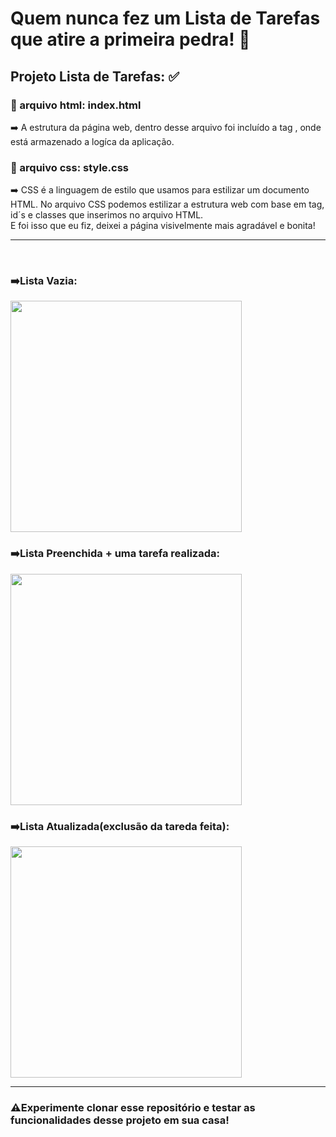 # Quem nunca fez um Lista de Tarefas que atire a primeira pedra! 🤬
## Projeto Lista de Tarefas: ✅ 
### 📁 arquivo html: index.html
➡️ A estrutura da página web, dentro desse arquivo foi incluído a tag <script>[código em JavaScript]</script>, onde está armazenado a logíca da aplicação.
### 📁 arquivo css: style.css
➡️ CSS é a linguagem de estilo que usamos para estilizar um documento HTML. No arquivo CSS podemos estilizar a estrutura web com base em tag, id´s e classes que inserimos no arquivo HTML.
<br>E foi isso que eu fiz, deixei a página visivelmente mais agradável e bonita!<br>
<hr><br>
<div>
  <h3>➡️Lista Vazia:</h3>
  <img height="370em" src="https://github.com/KrlIgnacio/Tarefas/assets/142948564/be316c14-3684-42e0-b636-fc1622d019b6" />
  <h3>➡️Lista Preenchida + uma tarefa realizada:</h3>
  <img height="370em" src="https://github.com/KrlIgnacio/Tarefas/assets/142948564/d6c8442b-3cb8-4415-adcb-dcd03e5f9903" />
  <h3>➡️Lista Atualizada(exclusão da tareda feita):</h3>
  <img height="370em" src="https://github.com/KrlIgnacio/Tarefas/assets/142948564/0a59d2fc-a0c8-49ee-8921-6d4738c614f9" />
</div>
<hr>
<h3>⚠️Experimente clonar esse repositório e testar as funcionalidades desse projeto em sua casa!</h3>


